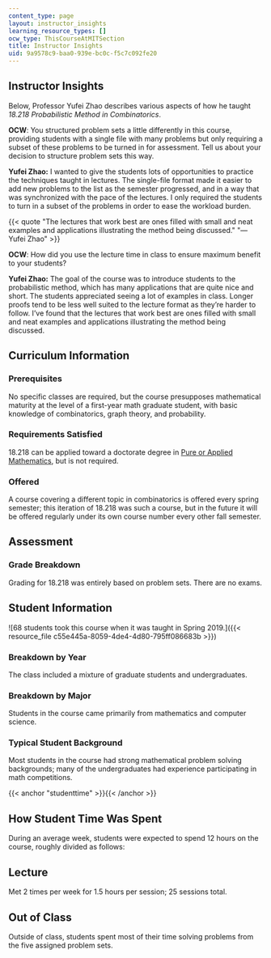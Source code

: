 ```yaml
---
content_type: page
layout: instructor_insights
learning_resource_types: []
ocw_type: ThisCourseAtMITSection
title: Instructor Insights
uid: 9a9578c9-baa0-939e-bc0c-f5c7c092fe20
---
```


Instructor Insights
-------------------

Below, Professor Yufei Zhao describes various aspects of how he taught _18.218_ _Probabilistic Method in Combinatorics_.

**OCW**: You structured problem sets a little differently in this course, providing students with a single file with many problems but only requiring a subset of these problems to be turned in for assessment. Tell us about your decision to structure problem sets this way.

**Yufei Zhao:** I wanted to give the students lots of opportunities to practice the techniques taught in lectures. The single-file format made it easier to add new problems to the list as the semester progressed, and in a way that was synchronized with the pace of the lectures. I only required the students to turn in a subset of the problems in order to ease the workload burden.

{{< quote "The lectures that work best are ones filled with small and neat examples and applications illustrating the method being discussed." "— Yufei Zhao" >}}

**OCW**: How did you use the lecture time in class to ensure maximum benefit to your students?

**Yufei Zhao:** The goal of the course was to introduce students to the probabilistic method, which has many applications that are quite nice and short. The students appreciated seeing a lot of examples in class. Longer proofs tend to be less well suited to the lecture format as they’re harder to follow. I’ve found that the lectures that work best are ones filled with small and neat examples and applications illustrating the method being discussed.

Curriculum Information
----------------------

### Prerequisites

No specific classes are required, but the course presupposes mathematical maturity at the level of a first-year math graduate student, with basic knowledge of combinatorics, graph theory, and probability.

### Requirements Satisfied

18.218 can be applied toward a doctorate degree in [Pure or Applied Mathematics](http://math.mit.edu/academics/grad/index.php), but is not required.

### Offered

A course covering a different topic in combinatorics is offered every spring semester; this iteration of 18.218 was such a course, but in the future it will be offered regularly under its own course number every other fall semester. 

Assessment
----------

### Grade Breakdown

Grading for 18.218 was entirely based on problem sets. There are no exams.

Student Information
-------------------

![68 students took this course when it was taught in Spring 2019.]({{< resource_file c55e445a-8059-4de4-4d80-795ff086683b >}})

### Breakdown by Year

The class included a mixture of graduate students and undergraduates.

### Breakdown by Major

Students in the course came primarily from mathematics and computer science.

### Typical Student Background

Most students in the course had strong mathematical problem solving backgrounds; many of the undergraduates had experience participating in math competitions.

{{< anchor "studenttime" >}}{{< /anchor >}}

How Student Time Was Spent
--------------------------

During an average week, students were expected to spend 12 hours on the course, roughly divided as follows:

Lecture
-------

Met 2 times per week for 1.5 hours per session; 25 sessions total.

Out of Class
------------

Outside of class, students spent most of their time solving problems from the five assigned problem sets.
